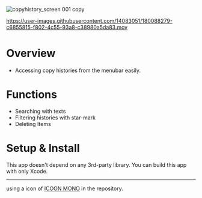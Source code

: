 ![copyhistory_screen 001 copy](https://user-images.githubusercontent.com/14083051/180285031-cc281455-112b-45d5-ab3d-513d71c800e2.png)


https://user-images.githubusercontent.com/14083051/180088279-c6855815-f802-4c55-93a8-c38980a5da83.mov

# Overview　　
* Accessing copy histories from the menubar easily.

# Functions
* Searching with texts
* Filtering histories with star-mark
* Deleting Items

# Setup & Install
This app doesn't depend on any 3rd-party library.
You can build this app with only Xcode. 


---  

using a icon of [ICOON MONO](https://icooon-mono.com/) in the repository.
